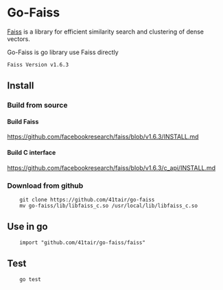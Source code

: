 # Go-Faiss

[Faiss](https://github.com/facebookresearch/faiss) is a library for efficient similarity search and clustering of dense vectors.

Go-Faiss is go library use Faiss directly

	Faiss Version v1.6.3
## Install
### Build from source
#### Build Faiss
https://github.com/facebookresearch/faiss/blob/v1.6.3/INSTALL.md
#### Build C interface
https://github.com/facebookresearch/faiss/blob/v1.6.3/c_api/INSTALL.md

### Download from github

```
	git clone https://github.com/41tair/go-faiss
	mv go-faiss/lib/libfaiss_c.so /usr/local/lib/libfaiss_c.so
```

## Use in go

```
    import "github.com/41tair/go-faiss/faiss"
```


## Test

```
    go test
```
